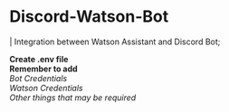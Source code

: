 # Discord-Watson-Bot  
|  Integration between Watson Assistant and Discord Bot;

<b> Create .env file </b>  
<b> Remember to add  </b>  
<i> Bot Credentials </i>  
<i> Watson Credentials </i>  
<i> Other things that may be required </i>  
